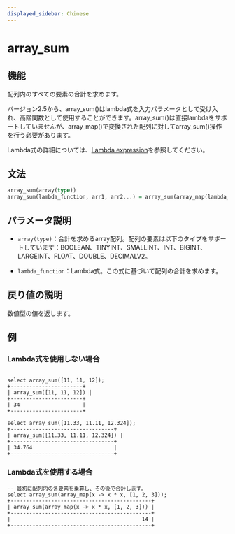 ```yaml
---
displayed_sidebar: Chinese
---
```


# array_sum

## 機能

配列内のすべての要素の合計を求めます。

バージョン2.5から、array_sum()はlambda式を入力パラメータとして受け入れ、高階関数として使用することができます。array_sum()は直接lambdaをサポートしていませんが、array_map()で変換された配列に対してarray_sum()操作を行う必要があります。

Lambda式の詳細については、[Lambda expression](../Lambda_expression.md)を参照してください。

## 文法

```Haskell
array_sum(array(type))
array_sum(lambda_function, arr1, arr2...) = array_sum(array_map(lambda_function, arr1, arr2...))
```

## パラメータ説明

- `array(type)`：合計を求めるarray配列。配列の要素は以下のタイプをサポートしています：BOOLEAN、TINYINT、SMALLINT、INT、BIGINT、LARGEINT、FLOAT、DOUBLE、DECIMALV2。

- `lambda_function`：Lambda式。この式に基づいて配列の合計を求めます。

## 戻り値の説明

数値型の値を返します。

## 例

### Lambda式を使用しない場合

```plain text

select array_sum([11, 11, 12]);
+-----------------------+
| array_sum([11, 11, 12]) |
+-----------------------+
| 34                    |
+-----------------------+

select array_sum([11.33, 11.11, 12.324]);
+---------------------------------+
| array_sum([11.33, 11.11, 12.324]) |
+---------------------------------+
| 34.764                          |
+---------------------------------+
```

### Lambda式を使用する場合

```plain text
-- 最初に配列内の各要素を乗算し、その後で合計します。
select array_sum(array_map(x -> x * x, [1, 2, 3]));
+---------------------------------------------+
| array_sum(array_map(x -> x * x, [1, 2, 3])) |
+---------------------------------------------+
|                                          14 |
+---------------------------------------------+
```
